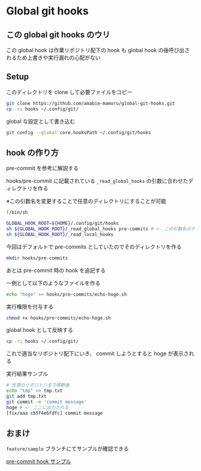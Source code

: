 # Global git hooks

## この global git hooks のウリ

この global hook は作業リポジトリ配下の hook も global hook の後呼び出されるため上書きや実行漏れの心配がない

## Setup

このディレクトリを clone して必要ファイルをコピー

```sh
git clone https://github.com/amabie-mamoru/global-git-hooks.git
cp -ri hooks ~/.config/git/
```

global な設定として書き込む

```sh
git config --global core.hooksPath ~/.config/git/hooks
```

## hook の作り方

pre-commit を参考に解説する

hooks/pre-commit に記載されている `_read_global_hooks` の引数に合わせたディレクトリを作る

※この引数名を変更することで任意のディレクトリにすることが可能

```sh
!/bin/sh

GLOBAL_HOOK_ROOT=${HOME}/.config/git/hooks
sh ${GLOBAL_HOOK_ROOT}/_read_global_hooks pre-commits # <- この引数名のディレクトリを作る
sh ${GLOBAL_HOOK_ROOT}/_read_local_hooks
```

今回はデフォルトで pre-commits としていたのでそのディレクトリを作る

```sh
mkdir hooks/pre-commits
```

あとは pre-commit 時の hook を追記する

一例として以下のようなファイルを作る

```sh
echo "hoge" >> hooks/pre-commits/echo-hoge.sh
```

実行権限を付与する

```sh
chmod +x hooks/pre-commits/echo-hoge.sh
```

global hook として反映する

```sh
cp -ri hooks ~/.config/git/
```

これで適当なリポジトリ配下にいき、 commit しようとすると hoge が表示される

実行結果サンプル

```sh
# 任意のリポジトリまで移動後
echo "tmp" >> tmp.txt
git add tmp.txt
git commit -m 'commit message'
hoge # <- ここに出力される
[fix/aaa cb5f4e6fdfc] commit message
```

## おまけ

`feature/sample` ブランチにてサンプルが確認できる

[pre-commit hook サンプル](https://github.com/amabie-mamoru/global-git-hooks/blob/feature/sample/hooks/pre-commits/confirm-branch.sh)

